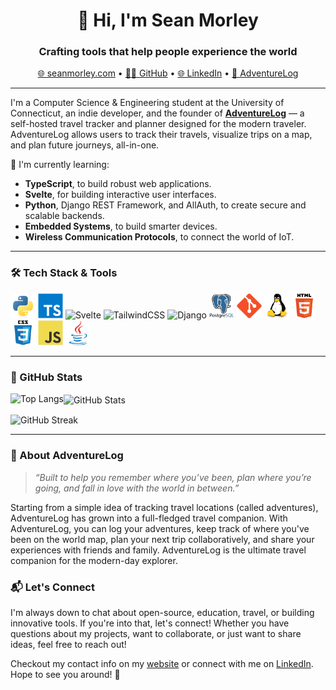 <h1 align="center">👋 Hi, I'm Sean Morley</h1>
<h3 align="center">Crafting tools that help people experience the world</h3>

<p align="center">
  <a href="https://seanmorley.com" target="_blank" rel="noopener noreferrer">🌐 seanmorley.com</a> • 
  <a href="https://github.com/seanmorley15" target="_blank" rel="noopener noreferrer">👨‍💻 GitHub</a> • 
  <a href="https://www.linkedin.com/in/seanmorley15" target="_blank" rel="noopener noreferrer">🌐 LinkedIn</a> • 
  <a href="https://adventurelog.app" target="_blank" rel="noopener noreferrer">🧭 AdventureLog</a> 
</p>

---

I'm a Computer Science & Engineering student at the University of Connecticut, an indie developer, and the founder of [**AdventureLog**](https://github.com/seanmorley15/AdventureLog) — a self-hosted travel tracker and planner designed for the modern traveler. AdventureLog allows users to track their travels, visualize trips on a map, and plan future journeys, all-in-one.

🧠 I'm currently learning:

- **TypeScript**, to build robust web applications.
- **Svelte**, for building interactive user interfaces.
- **Python**, Django REST Framework, and AllAuth, to create secure and scalable backends.
- **Embedded Systems**, to build smarter devices.
- **Wireless Communication Protocols**, to connect the world of IoT.

---

### 🛠️ Tech Stack & Tools

<p align="left">
  <img src="https://raw.githubusercontent.com/devicons/devicon/master/icons/python/python-original.svg" alt="Python" width="40"/>
  <img src="https://raw.githubusercontent.com/devicons/devicon/master/icons/typescript/typescript-original.svg" alt="TypeScript" width="40"/>
  <img src="https://upload.wikimedia.org/wikipedia/commons/1/1b/Svelte_Logo.svg" alt="Svelte" width="40"/>
  <img src="https://www.vectorlogo.zone/logos/tailwindcss/tailwindcss-icon.svg" alt="TailwindCSS" width="40"/>
  <img src="https://cdn.worldvectorlogo.com/logos/django.svg" alt="Django" width="40"/>
  <img src="https://raw.githubusercontent.com/devicons/devicon/master/icons/postgresql/postgresql-original-wordmark.svg" alt="PostgreSQL" width="40"/>
  <img src="https://raw.githubusercontent.com/devicons/devicon/master/icons/git/git-original.svg" alt="Git" width="40"/>
  <img src="https://raw.githubusercontent.com/devicons/devicon/master/icons/linux/linux-original.svg" alt="Linux" width="40"/>
  <img src="https://raw.githubusercontent.com/devicons/devicon/master/icons/html5/html5-original-wordmark.svg" alt="HTML5" width="40"/>
  <img src="https://raw.githubusercontent.com/devicons/devicon/master/icons/css3/css3-original-wordmark.svg" alt="CSS3" width="40"/>
  <img src="https://raw.githubusercontent.com/devicons/devicon/master/icons/javascript/javascript-original.svg" alt="JavaScript" width="40"/>
  <img src="https://raw.githubusercontent.com/devicons/devicon/master/icons/java/java-original.svg" alt="Java" width="40"/>
</p>

---

### 🌟 GitHub Stats

<p>
  <img align="left" src="https://github-readme-stats.vercel.app/api/top-langs?username=seanmorley15&show_icons=true&locale=en&layout=compact&theme=dark" alt="Top Langs" />
</p>

<p>
  <img align="center" src="https://github-readme-stats.vercel.app/api?username=seanmorley15&show_icons=true&locale=en&theme=dark" alt="GitHub Stats" />
</p>

<p>
  <img align="center" src="https://github-readme-streak-stats.herokuapp.com/?user=seanmorley15&theme=dark" alt="GitHub Streak" />
</p>

---

### 🧭 About AdventureLog

> _“Built to help you remember where you’ve been, plan where you’re going, and fall in love with the world in between.”_

Starting from a simple idea of tracking travel locations (called adventures), AdventureLog has grown into a full-fledged travel companion. With AdventureLog, you can log your adventures, keep track of where you've been on the world map, plan your next trip collaboratively, and share your experiences with friends and family. AdventureLog is the ultimate travel companion for the modern-day explorer.

### 📬 Let's Connect

I'm always down to chat about open-source, education, travel, or building innovative tools. If you're into that, let's connect! Whether you have questions about my projects, want to collaborate, or just want to share ideas, feel free to reach out!

Checkout my contact info on my [website](https://seanmorley.com) or connect with me on [LinkedIn](https://www.linkedin.com/in/seanmorley15).
Hope to see you around! 👋
